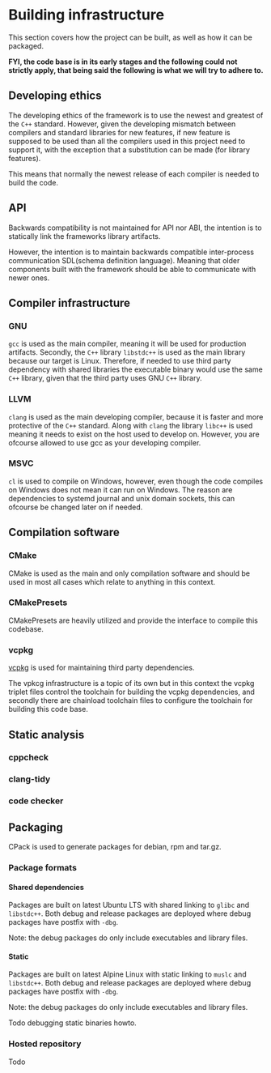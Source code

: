 # Building infrastructure

This section covers how the project can be built, as well as how it can be packaged.

**FYI, the code base is in its early stages and the following could not strictly apply, that being said the following is what we will try to adhere to.** 

## Developing ethics

The developing ethics of the framework is to use the newest and greatest of the `C++` standard.
However, given the developing mismatch between compilers and standard libraries for new features, if new feature is supposed to be used than
all the compilers used in this project need to support it, with the exception that a substitution can be made (for library features).

This means that normally the newest release of each compiler is needed to build the code.

## API

Backwards compatibility is not maintained for API nor ABI, the intention is to statically link the frameworks library artifacts.

However, the intention is to maintain backwards compatible inter-process communication SDL(schema definition language). Meaning
that older components built with the framework should be able to communicate with newer ones.

## Compiler infrastructure

### GNU 

`gcc` is used as the main compiler, meaning it will be used for production artifacts. 
Secondly, the `C++` library `libstdc++` is used as the main library because our target is Linux. 
Therefore, if needed to use third party dependency with shared libraries the executable binary would use the same
`C++` library, given that the third party uses GNU `C++` library.

### LLVM

`clang` is used as the main developing compiler, because it is faster and more protective of the `C++` standard.
Along with `clang` the library `libc++` is used meaning it needs to exist on the host used to develop on. However, you 
are ofcourse allowed to use gcc as your developing compiler.

### MSVC

`cl` is used to compile on Windows, however, even though the code compiles on Windows does not mean it can run on Windows.
The reason are dependencies to systemd journal and unix domain sockets, this can ofcourse be changed later on if needed.

## Compilation software

### CMake
CMake is used as the main and only compilation software and should be used in most all cases which relate to anything in this context.

### CMakePresets
CMakePresets are heavily utilized and provide the interface to compile this codebase.

### vcpkg
[vcpkg](https://github.com/microsoft/vcpkg) is used for maintaining third party dependencies.

The vpkcg infrastructure is a topic of its own but in this context the vcpkg triplet files control 
the toolchain for building the vcpkg dependencies, and secondly there are chainload toolchain files
to configure the toolchain for building this code base.

## Static analysis

### cppcheck

### clang-tidy

### code checker

## Packaging 

CPack is used to generate packages for debian, rpm and tar.gz.

### Package formats

#### Shared dependencies
Packages are built on latest Ubuntu LTS with shared linking to `glibc` and `libstdc++`.
Both debug and release packages are deployed where debug packages have postfix with `-dbg`.

Note: the debug packages do only include executables and library files.

#### Static
Packages are built on latest Alpine Linux with static linking to `muslc` and `libstdc++`.
Both debug and release packages are deployed where debug packages have postfix with `-dbg`.

Note: the debug packages do only include executables and library files.

Todo debugging static binaries howto.

### Hosted repository

Todo
